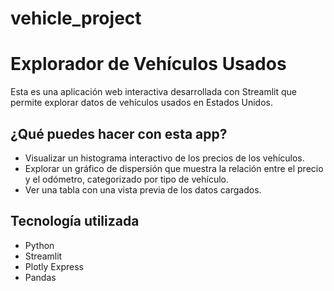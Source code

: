 # vehicle_project

# Explorador de Vehículos Usados

Esta es una aplicación web interactiva desarrollada con Streamlit que permite explorar datos de vehículos usados en Estados Unidos. 

## ¿Qué puedes hacer con esta app?

- Visualizar un histograma interactivo de los precios de los vehículos.
- Explorar un gráfico de dispersión que muestra la relación entre el precio y el odómetro, categorizado por tipo de vehículo.
- Ver una tabla con una vista previa de los datos cargados.

## Tecnología utilizada

- Python
- Streamlit
- Plotly Express
- Pandas

